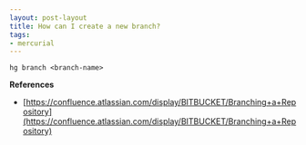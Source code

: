 ```yaml
---
layout: post-layout
title: How can I create a new branch?
tags:
- mercurial
---
```

    hg branch <branch-name>

**References**

- [https://confluence.atlassian.com/display/BITBUCKET/Branching+a+Repository](https://confluence.atlassian.com/display/BITBUCKET/Branching+a+Repository)

